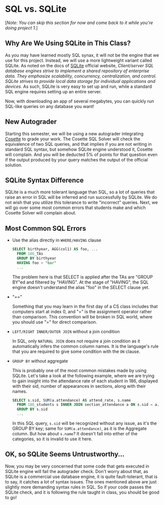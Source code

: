 # SQL vs. SQLite

[*Note: You can skip this section for now and come back to it while you're doing project 1.*]

## Why Are We Using SQLite in This Class?

As you may have learned mostly SQL synax, it will not be the engine that we use for this project. Instead, we will use a more lightweight variant called SQLite. As noted on the docs of [SQLite](https://www.sqlite.org/whentouse.html) official website, *Client/server SQL database engines strive to implement a shared repository of enterprise data. They emphasize scalability, concurrency, centralization, and control. SQLite strives to provide local data storage for individual applications and devices.* As such, SQLite is very easy to set up and run, while a standard SQL engine requires setting up an entire server. 

Now, with downloading an app of several megabytes, you can quickly run SQL-like queries on any database you want!

## New Autograder

Starting this semester, we will be using a new autograder integrating [Cosette](https://cosette.cs.washington.edu/) to grade your work. The Cosette SQL Solver will check the equivalence of two SQL queries, and that implies if you are not writing in standard SQL syntax, but somehow SQLite engine understood it, Cosette will complain. And you will be deducted 5% of points for that question even if the output produced by your query matches the output of the official solution. 

## SQLite Syntax Difference

SQLite is a much more tolerant language than SQL, so a lot of queries that raise an error in SQL will be inferred and run successfully by SQLite. We do not wish that you utilize this tolerance to write "incorrect" queries. Next, we will go over some most common errors that students make and which Cosette Solver will complain about.

## Most Common SQL Errors
- Use the alias directly in `WHERE/HAVING` clause
  ``` sql
  SELECT birthyear, AGG(col1) AS foo, ...
    FROM 186_TAs
    GROUP BY birthyear
    HAVING foo > "bar"
    ...
  ```

  The problem here is that SELECT is applied after the TAs are "GROUP BY"ed and filtered by "HAVING". At the stage of "HAVING", the SQL engine doesn't understand the alias "foo" in the SELECT clause yet. 

- "=="
  
  Something that you may learn in the first day of a CS class includes that computers start at index 0, and "=" is the assignment operator rather than comparison. This convention will be broken in SQL world, where you should use "=" for direct comparison. 

- `LEFT/RIGHT INNER/OUTER JOIN` without a join condition

  In SQL, only `NATURAL JOIN` does not require a join condition as it automatically infers the common column names. It is the language's rule that you are required to give some condition with the `ON` clause.

- `GROUP BY` without aggregate

  This is probably one of the most common mistakes made by using SQLite. Let's take a look at the following example, where we are trying to gain insight into the attendance rate of each student in 186, displayed with their sid, number of appearances in sections, along with their names.

  ``` sql
  SELECT s.sid, SUM(a.attendance) AS attend_rate, s.name
    FROM 186_students s INNER JOIN section_attendance a ON s.sid = a.sid
    GROUP BY s.sid
    ...
  ```
  In this SQL query, `s.sid` will be recognized without any issue, as it's the GROUP BY key; same for `SUM(a.attendance)`, as it is the Aggregate column. But how about `s.name`? It doesn't fall into either of the categories, so it is invalid to use it here.

## OK, so SQLite Seems Untrustworthy...

Now, you may be very concerned that some code that gets executed in SQLite engine will fail the autograder check. Don't worry about that, as SQLite is a commercial use database engine, it is quite fault-tolerant, that is to say, it catches a lot of syntax issues. The ones mentioned above are just slightly more demanding syntax rules in SQL. So if your code passes the SQLite check, and it is following the rule taught in class, you should be good to go!